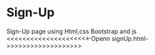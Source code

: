 # Sign-Up
Sign-Up page using Html,css Bootstrap and js
<<<<<<<<<<<<<<<<<<<<<-Openn signUp.html->>>>>>>>>>>>>>>>>>>

